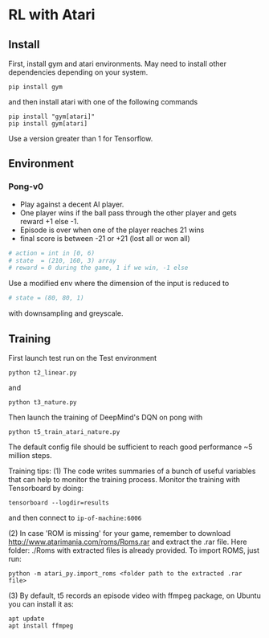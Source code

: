# RL with Atari

## Install

First, install gym and atari environments. May need to install other dependencies depending on your system.

```
pip install gym
```

and then install atari with one of the following commands
```
pip install "gym[atari]"
pip install gym[atari]
```

Use a version greater than 1 for Tensorflow.


## Environment

### Pong-v0

- Play against a decent AI player.
- One player wins if the ball pass through the other player and gets reward +1 else -1.
- Episode is over when one of the player reaches 21 wins
- final score is between -21 or +21 (lost all or won all)

```python
# action = int in [0, 6)
# state  = (210, 160, 3) array
# reward = 0 during the game, 1 if we win, -1 else
```

Use a modified env where the dimension of the input is reduced to

```python
# state = (80, 80, 1)
```

with downsampling and greyscale.

## Training

First launch test run on the Test environment
```
python t2_linear.py
```
and
```
python t3_nature.py
```

Then launch the training of DeepMind's DQN on pong with

```
python t5_train_atari_nature.py
```

The default config file should be sufficient to reach good performance ~5 million steps.



Training tips: 
(1) The code writes summaries of a bunch of useful variables that can help to monitor the training process.
Monitor the training with Tensorboard by doing:

```
tensorboard --logdir=results
```

and then connect to `ip-of-machine:6006`


(2) In case 'ROM is missing' for your game, remember to download http://www.atarimania.com/roms/Roms.rar and extract the .rar file.
    Here folder: ./Roms with extracted files is already provided.
    To import ROMS, just run:
```
python -m atari_py.import_roms <folder path to the extracted .rar file>
```

(3) By default, t5 records an episode video with ffmpeg package, on Ubuntu you can install it as:
```
apt update
apt install ffmpeg
```
